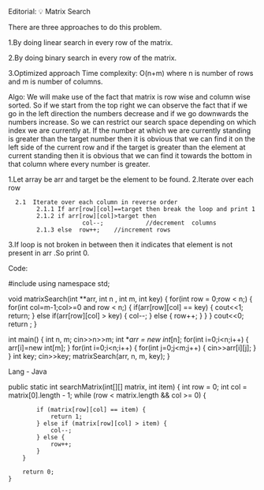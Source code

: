 Editorial: 💡 Matrix Search

There are three approaches to do this problem.

1.By doing linear search in every row of the matrix.

2.By doing binary search in every row of the matrix.

3.Optimized approach
Time complexity: O(n+m) where n is number of rows and m is number of columns.

Algo: We will make use of the fact that matrix is row wise and column wise sorted. So if we start from the top right we can observe the fact that if we go in the left direction the numbers decrease and if we go downwards the numbers increase. So we can restrict our search space depending on which index we are currently at. If the number at which we are currently standing is greater than the target number then it is obvious that we can find it on the left side of the current row and if the target is greater than the element at current standing then it is obvious that we can find it towards the bottom in that column where every number is greater.

1.Let array be arr and target be the element to be found.
2.Iterate over each row

      2.1  Iterate over each column in reverse order
            2.1.1 If arr[row][col]==target then break the loop and print 1
            2.1.2 if arr[row][col]>target then
                         col--;            //decrement  columns
            2.1.3 else  row++;    //increment rows 
3.If loop is not broken in between then it indicates that element is not present in arr .So print 0.

Code:


#include <iostream>
using namespace std;

void matrixSearch(int **arr, int n , int m, int key) {
    for(int row = 0;row < n;) {
        for(int col=m-1;col>=0 and row < n;) {
            if(arr[row][col] == key) {
                cout<<1;
                return;
            } else if(arr[row][col] > key) {
                col--;
            } else {
                row++;
            }
        }
    }
    cout<<0;
    return ;
}

int main() {
    int n, m;
    cin>>n>>m;
    int **arr = new int*[n];
    for(int i=0;i<n;i++) {
        arr[i]=new int[m];
    }
    for(int i=0;i<n;i++) {
        for(int j=0;j<m;j++) {
            cin>>arr[i][j];
        }
    }
    int key;
    cin>>key;
    matrixSearch(arr, n, m, key);
}

Lang - Java

 public static int searchMatrix(int[][] matrix, int item) {
        int row = 0;
        int col = matrix[0].length - 1;
        while (row < matrix.length && col >= 0) {

            if (matrix[row][col] == item) {
                return 1;
            } else if (matrix[row][col] > item) {
                col--;
            } else {
                row++;
            }
        }

        return 0;
    }